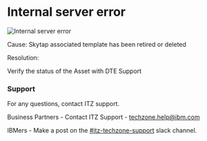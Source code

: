 # Internal server error

![Internal server error](https://github.com/IBM/itz-support-public/blob/main/IBM-Technology-Zone/IBM-Technology-Zone-Runbooks/Images/Internal%20Server%20Error.png)

Cause: Skytap associated template has been retired or deleted  

Resolution:

Verify the status of the Asset with DTE Support

### Support

For any questions, contact ITZ support.

Business Partners - Contact ITZ Support - techzone.help@ibm.com

IBMers - Make a post on the [#itz-techzone-support](https://ibm-dte.slack.com/archives/C0124J683GW) slack channel.

